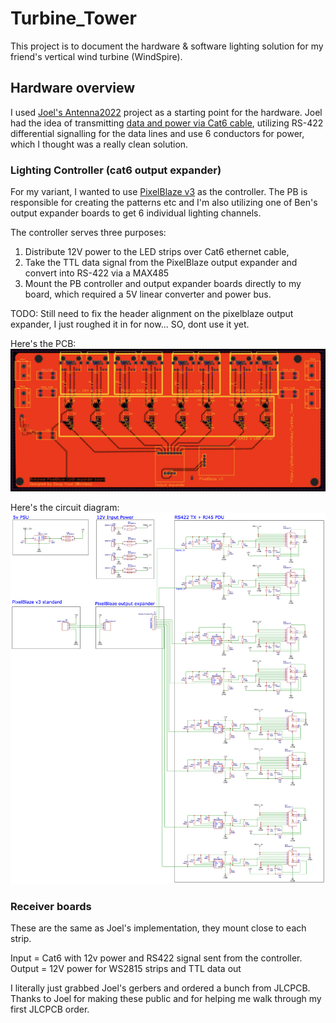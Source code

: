 # Turbine_Tower
This project is to document the hardware & software lighting solution for my friend's vertical wind turbine (WindSpire). 

## Hardware overview
I used [Joel's Antenna2022](https://github.com/jspolsky/Antenna2022) project as a starting point for the hardware. Joel had the idea of transmitting [data and power via Cat6 cable](https://www.blinkylights.blog/2022/05/23/single-cat-6-power-and-data-for-ws2815-led-strips/), utilizing  RS-422 differential signalling for the data lines and use 6 conductors for power, which I thought was a really clean solution. 

### Lighting Controller (cat6 output expander)
For my variant, I wanted to use [PixelBlaze v3](https://shop.electromage.com/products/pixelblaze-v3-standard-wifi-led-controller) as the controller. The PB is responsible for creating the patterns etc and I'm also utilizing one of Ben's output expander boards to get 6 individual lighting channels.

The controller serves three purposes: 
1. Distribute 12V power to the LED strips over Cat6 ethernet cable, 
2. Take the TTL data signal from the PixelBlaze output expander and convert into RS-422 via a MAX485
3. Mount the PB controller and output expander boards directly to my board, which required a 5V linear converter and power bus.

TODO: Still need to fix the header alignment on the pixelblaze output expander, I just roughed it in for now... SO, dont use it yet.


Here's the PCB: 
![Output Expander PCB](/main/circuits/PixelBlaze_cat6_expander/PixelBlaze_cat6_expander.png)

Here's the circuit diagram:
![Output Expander PCB](/main/circuits/PixelBlaze_cat6_expander/Schematic_Turbine_LED_Controller.png)

### Receiver boards
These are the same as Joel's implementation, they mount close to each strip.

Input = Cat6 with 12v power and RS422 signal sent from the controller.
Output = 12V power for WS2815 strips and TTL data out

I literally just grabbed Joel's gerbers and ordered a bunch from JLCPCB. Thanks to Joel for making these public and for helping me walk through my first JLCPCB order.
